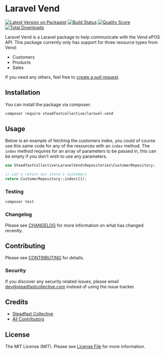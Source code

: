 # Laravel Vend

[![Latest Version on Packagist](https://img.shields.io/packagist/v/steadfastcollective/laravel-vend.svg?style=flat-square)](https://packagist.org/packages/steadfastcollective/laravel-vend)
[![Build Status](https://img.shields.io/travis/steadfastcollective/laravel-vend/master.svg?style=flat-square)](https://travis-ci.org/steadfastcollective/laravel-vend)
[![Quality Score](https://img.shields.io/scrutinizer/g/steadfastcollective/laravel-vend.svg?style=flat-square)](https://scrutinizer-ci.com/g/steadfastcollective/laravel-vend)
[![Total Downloads](https://img.shields.io/packagist/dt/steadfastcollective/laravek-vend.svg?style=flat-square)](https://packagist.org/packages/steadfastcollective/laravel-vend)

Laravel Vend is a Laravel package to help communicate with the Vend ePOS API. This package currently only has support for three resource types from Vend:

* Customers
* Products
* Sales

If you need any others, feel free to [create a pull request](https://github.com/steadfast-collective/laravel-vend/compare).

## Installation

You can install the package via composer:

```bash
composer require steadfastcollective/laravel-vend
```

## Usage

Below is an example of fetching the customers index, you could of course use this same code for any of the resources with an `index` method. The `index` method requires for an array of parameters to be passed in, this can be empty if you don't wish to use any parameters.

``` php
use SteadfastCollective\LaravelVend\Repositories\CustomerRepository;

// Let's return our store's customers
return CustomerRepository::index([]);
```

### Testing

``` bash
composer test
```

### Changelog

Please see [CHANGELOG](CHANGELOG.md) for more information on what has changed recently.

## Contributing

Please see [CONTRIBUTING](CONTRIBUTING.md) for details.

### Security

If you discover any security related issues, please email dev@steadfastcollective.com instead of using the issue tracker.

## Credits

- [Steadfast Collective](https://github.com/steadfastcollective)
- [All Contributors](../../contributors)

## License

The MIT License (MIT). Please see [License File](LICENSE.md) for more information.
